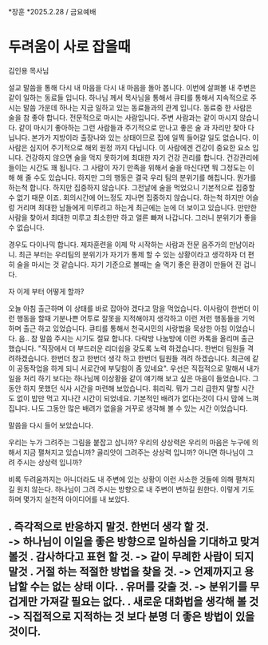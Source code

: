 *장훈 *2025.2.28 / 금요예배  
# 두려움이 사로 잡을때
 김인용 목사님

설교 말씀을 통해 다시 내 마음을 다시 내 마음을 돌아 봅니다. 이번에 살펴볼 내 주변은 같이 일하는 동료들 입니다. 하나님 께서 목사님을 통해서 큐티를 통해서 지속적으로 주시는 말씀 가운데 하나는 지금 일하고 있는 동료들과의 관계 입니다. 동료중 한 사람은 술을 참 좋아 합니다. 전문적으로 마시는 사람입니다. 주변 사람과는 같이 마시지 않습니다. 같이 마시기 좋아하는 그런 사람들과 주기적으로 만나고 좋은 술 과 자리만 찾아 다닙니다. 본가가 지방이라 출장나와 있는 상태이므로 집에 일찍 들어갈 일도 없습니다. 이 사람은 심지어 주기적으로 해외 원정 까지 다닙니다. 이 사람에겐 건강이 중요한 요소 입니다. 건강하지 않으면 술을 먹지 못하기에 최대한 자기 건강 관리를 합니다. 건강관리에 들이는 시간도 꽤 됩니다.  그 사람이 자기 만족을 위해서 술을 마신다면 뭐 그정도는 이해 해 줄 수도 있습니다. 하지만 그의 행동은 결국 우리 팀의 분위기를 해칩니다. 뭔가를 하는척 합니다. 하지만 집중하지 않습니다. 그전날에 술을 먹었으니 기본적으로 집중할 수 없기 때문 이죠. 회의시간에 어느정도 지나면 집중하지 않습니다. 하는척 하지만 어슬렁 거리며 최대한 남들에게 미루려고 하는게 최근에는 눈에 더 보이고 있습니다. 만만한 사람을 찾아서 최대한 미루고 최소한만 하고 얼른 빠져 나갑니다. 그러니 분위기가 좋을 수 없습니다. 

경우도 다이나믹 합니다. 제자훈련을 이제 막 시작하는 사람과 전문 음주가의 만남이라니. 최근 부터는 우리팀의 분위기가 자기가 통제 할 수 있는 상황이라고 생각하자 더 편히 술을 마시는 것 같습니다. 자기 기준으로 볼때는 술 먹기 좋은 환경이 만들어 진 겁니다. 

자 이제 부터 어떻게 할까? 

오늘 아침 출근하며 이 상태를 바로 잡아야 겠다고 맘을 먹었습니다. 이사람이 한번더 이런 행동을 할때 기분나쁜 어투로 잘못을 지적해야지 생각하고 이런 저런 행동들을 기억하며 출근 하고 있었습니다. 큐티를 통해서 천국시민의 사랑법을 묵상한 아침 이었습니다. 음.. 참 말씀 주시는 시기도 절묘 합니다.  다락방 나눔방에 이런 카톡을 올리며 출근 했습니다. "직장에서 더 부드러운 리더쉽을 갖도록 노력 하겠습니다. 한번더 팀원들 격려하겠습니다. 한번더 참고 한번더 생각 하고 한번더 팀원들 격려 하겠습니다. 최근에 같이 공동작업을 하게 되니 서로간에 부딪힘이 좀 있네요". 우선은 직접적으로 말해서 내가 일을 처리 하기 보다는 하나님께 이상황을 같이 얘기해 보고 싶은 마음이 들었습니다. 그동안 하지 못했던 식사 시간을 마련해 보았습니다. 휘리릭. 뭐가 그리 급한지 말할 시간도 없이 밥만 먹고 지나간 시간이 되었네요. 기본적인 배려가 없다는것이 다시 맘에 느껴 집니다. 나도 그동안 많은 배려가 없을을 거꾸로 생각해 볼 수 있는 시간 이었습니다. 

말씀을 다시 들어 보았습니다. 

우리는 누가 그려주는 그림을 붙잡고 삽니까? 우리의 상상력은 우리의 마음은 누구에 의해서 지금 펼쳐지고 있습니까? 골리앗이 그려주는 상상력 입니까? 아니면 하나님이 그려 주시는 상상력 입니까?
 
비록 두려움까지는 아니더라도 내 주변에 있는 상황이 이런 사소한 것들에 의해 펼쳐지길 원치 않는다. 하나님이 그려 주시는 방향으로 내 주변이 변하길 원한다. 이렇게 기도하며 몇가지 실천적 아이디어를 내 보았다.
 
. 즉각적으로 반응하지 말것. 한번더 생각 할 것.  
    -> 하나님이 이일을 좋은 방향으로 일하심을 기대하고 맞겨 볼것
. 감사하다고 표현 할 것.
    -> 같이 무례한 사람이 되지 말것
. 거절 하는 적절한 방법을 찾을 것. 
    -> 언제까지고 용납할 수는 없는 상태 이다. 
. 유머를 갖출 것. 
    -> 분위기를 무겁게만 가져갈 필요는 없다.
. 새로운 대화법을 생각해 볼 것 
    -> 직접적으로 지적하는 것 보다 분명 더 좋은 방법이 있을 것이다. 
---
